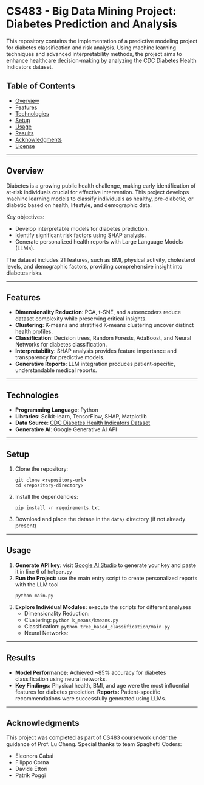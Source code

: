 # CS483 - Big Data Mining Project: Diabetes Prediction and Analysis
This repository contains the implementation of a predictive modeling project for diabetes classification and risk analysis. Using machine learning techniques and advanced interpretability methods, the project aims to enhance healthcare decision-making by analyzing the CDC Diabetes Health Indicators dataset.

## Table of Contents

- [Overview](#overview)  
- [Features](#features)  
- [Technologies](#technologies)  
- [Setup](#setup)  
- [Usage](#usage)  
- [Results](#results)  
- [Acknowledgments](#acknowledgments)  
- [License](#license)  

---

## Overview

Diabetes is a growing public health challenge, making early identification of at-risk individuals crucial for effective intervention. This project develops machine learning models to classify individuals as healthy, pre-diabetic, or diabetic based on health, lifestyle, and demographic data. 

Key objectives:
- Develop interpretable models for diabetes prediction.  
- Identify significant risk factors using SHAP analysis.  
- Generate personalized health reports with Large Language Models (LLMs).  

The dataset includes 21 features, such as BMI, physical activity, cholesterol levels, and demographic factors, providing comprehensive insight into diabetes risks.

---

## Features

- **Dimensionality Reduction**: PCA, t-SNE, and autoencoders reduce dataset complexity while preserving critical insights.  
- **Clustering**: K-means and stratified K-means clustering uncover distinct health profiles.  
- **Classification**: Decision trees, Random Forests, AdaBoost, and Neural Networks for diabetes classification.  
- **Interpretability**: SHAP analysis provides feature importance and transparency for predictive models.  
- **Generative Reports**: LLM integration produces patient-specific, understandable medical reports.  

---

## Technologies

- **Programming Language**: Python  
- **Libraries**: Scikit-learn, TensorFlow, SHAP, Matplotlib  
- **Data Source**: [CDC Diabetes Health Indicators Dataset](https://archive.ics.uci.edu/dataset/891/cdc+diabetes+health+indicators)  
- **Generative AI**: Google Generative AI API  

---

## Setup

1. Clone the repository:
   ```
   git clone <repository-url>
   cd <repository-directory>
   ```
2. Install the dependencies: 
    ```
    pip install -r requirements.txt
    ```
3. Download and place the datase in the ```data/``` directory (if not already present)

---

## Usage 

1. **Generate API key**: visit [Google AI Studio](https://aistudio.google.com/apikey) to generate your key and paste it in line 6 of ```helper.py```
2. **Run the Project:** use the main entry script to create personalized reports with the LLM tool
    ```
    python main.py
    ```
3. **Explore Individual Modules:** execute the scripts for different analyses
    - Dimensionality Reduction:
    - Clustering: ```python k_means/kmeans.py```
    - Classification: ```python tree_based_classification/main.py```
    - Neural Networks: 

---

## Results

- **Model Performance:** Achieved ~85% accuracy for diabetes classification using neural networks.
- **Key Findings:** Physical health, BMI, and age were the most influential features for diabetes prediction.
**Reports:** Patient-specific recommendations were successfully generated using LLMs.

---

## Acknowledgments
This project was completed as part of CS483 coursework under the guidance of Prof. Lu Cheng. Special thanks to team Spaghetti Coders:

- Eleonora Cabai
- Filippo Corna
- Davide Ettori
- Patrik Poggi

